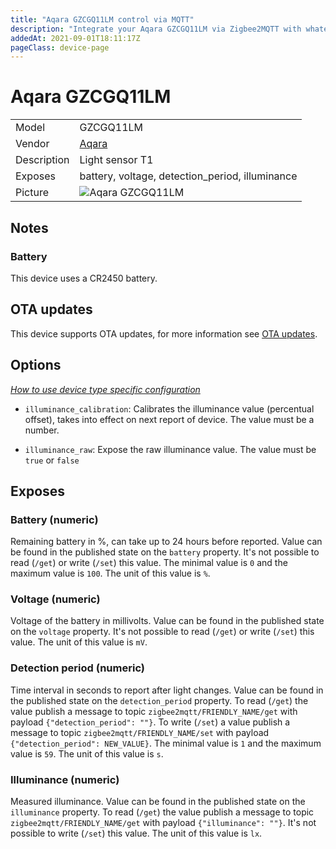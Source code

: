 ```yaml
---
title: "Aqara GZCGQ11LM control via MQTT"
description: "Integrate your Aqara GZCGQ11LM via Zigbee2MQTT with whatever smart home infrastructure you are using without the vendor's bridge or gateway."
addedAt: 2021-09-01T18:11:17Z
pageClass: device-page
---
```


<!-- !!!! -->
<!-- ATTENTION: This file is auto-generated through docgen! -->
<!-- You can only edit the "Notes"-Section between the two comment lines "Notes BEGIN" and "Notes END". -->
<!-- Do not use h1 or h2 heading within "## Notes"-Section. -->
<!-- !!!! -->

# Aqara GZCGQ11LM

|     |     |
|-----|-----|
| Model | GZCGQ11LM  |
| Vendor  | [Aqara](/supported-devices/#v=Aqara)  |
| Description | Light sensor T1 |
| Exposes | battery, voltage, detection_period, illuminance |
| Picture | ![Aqara GZCGQ11LM](https://www.zigbee2mqtt.io/images/devices/GZCGQ11LM.png) |


<!-- Notes BEGIN: You can edit here. Add "## Notes" headline if not already present. -->
## Notes
### Battery
This device uses a CR2450 battery.
<!-- Notes END: Do not edit below this line -->


## OTA updates
This device supports OTA updates, for more information see [OTA updates](../guide/usage/ota_updates.md).


## Options
*[How to use device type specific configuration](../guide/configuration/devices-groups.md#specific-device-options)*

* `illuminance_calibration`: Calibrates the illuminance value (percentual offset), takes into effect on next report of device. The value must be a number.

* `illuminance_raw`: Expose the raw illuminance value. The value must be `true` or `false`


## Exposes

### Battery (numeric)
Remaining battery in %, can take up to 24 hours before reported.
Value can be found in the published state on the `battery` property.
It's not possible to read (`/get`) or write (`/set`) this value.
The minimal value is `0` and the maximum value is `100`.
The unit of this value is `%`.

### Voltage (numeric)
Voltage of the battery in millivolts.
Value can be found in the published state on the `voltage` property.
It's not possible to read (`/get`) or write (`/set`) this value.
The unit of this value is `mV`.

### Detection period (numeric)
Time interval in seconds to report after light changes.
Value can be found in the published state on the `detection_period` property.
To read (`/get`) the value publish a message to topic `zigbee2mqtt/FRIENDLY_NAME/get` with payload `{"detection_period": ""}`.
To write (`/set`) a value publish a message to topic `zigbee2mqtt/FRIENDLY_NAME/set` with payload `{"detection_period": NEW_VALUE}`.
The minimal value is `1` and the maximum value is `59`.
The unit of this value is `s`.

### Illuminance (numeric)
Measured illuminance.
Value can be found in the published state on the `illuminance` property.
To read (`/get`) the value publish a message to topic `zigbee2mqtt/FRIENDLY_NAME/get` with payload `{"illuminance": ""}`.
It's not possible to write (`/set`) this value.
The unit of this value is `lx`.

